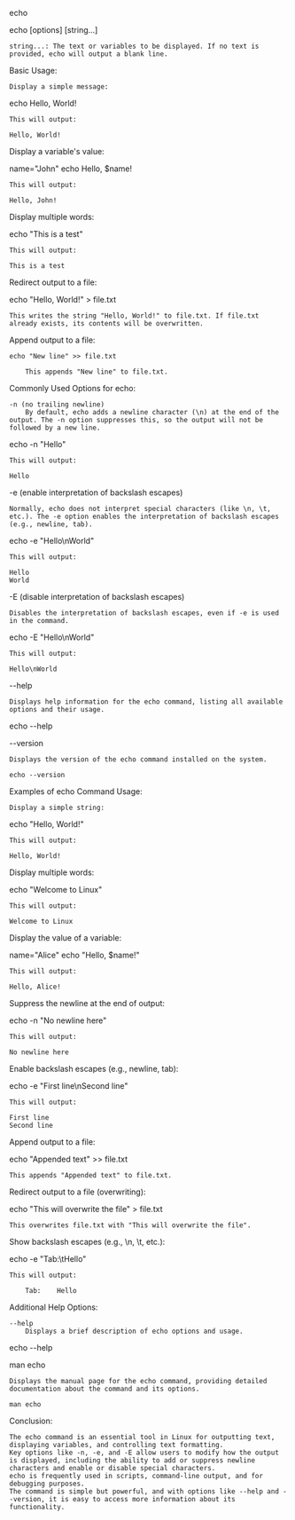 echo


echo [options] [string...]

    string...: The text or variables to be displayed. If no text is provided, echo will output a blank line.

Basic Usage:

    Display a simple message:

echo Hello, World!

    This will output:

    Hello, World!

Display a variable's value:

name="John"
echo Hello, $name!

    This will output:

    Hello, John!

Display multiple words:

echo "This is a test"

    This will output:

    This is a test

Redirect output to a file:

echo "Hello, World!" > file.txt

    This writes the string "Hello, World!" to file.txt. If file.txt already exists, its contents will be overwritten.

Append output to a file:

    echo "New line" >> file.txt

        This appends "New line" to file.txt.

Commonly Used Options for echo:

    -n (no trailing newline)
        By default, echo adds a newline character (\n) at the end of the output. The -n option suppresses this, so the output will not be followed by a new line.

echo -n "Hello"

    This will output:

    Hello

-e (enable interpretation of backslash escapes)

    Normally, echo does not interpret special characters (like \n, \t, etc.). The -e option enables the interpretation of backslash escapes (e.g., newline, tab).

echo -e "Hello\nWorld"

    This will output:

    Hello
    World

-E (disable interpretation of backslash escapes)

    Disables the interpretation of backslash escapes, even if -e is used in the command.

echo -E "Hello\nWorld"

    This will output:

    Hello\nWorld

--help

    Displays help information for the echo command, listing all available options and their usage.

echo --help

--version

    Displays the version of the echo command installed on the system.

    echo --version

Examples of echo Command Usage:

    Display a simple string:

echo "Hello, World!"

    This will output:

    Hello, World!

Display multiple words:

echo "Welcome to Linux"

    This will output:

    Welcome to Linux

Display the value of a variable:

name="Alice"
echo "Hello, $name!"

    This will output:

    Hello, Alice!

Suppress the newline at the end of output:

echo -n "No newline here"

    This will output:

    No newline here

Enable backslash escapes (e.g., newline, tab):

echo -e "First line\nSecond line"

    This will output:

    First line
    Second line

Append output to a file:

echo "Appended text" >> file.txt

    This appends "Appended text" to file.txt.

Redirect output to a file (overwriting):

echo "This will overwrite the file" > file.txt

    This overwrites file.txt with "This will overwrite the file".

Show backslash escapes (e.g., \n, \t, etc.):

echo -e "Tab:\tHello"

    This will output:

        Tab:    Hello

Additional Help Options:

    --help
        Displays a brief description of echo options and usage.

echo --help

man echo

    Displays the manual page for the echo command, providing detailed documentation about the command and its options.

    man echo

Conclusion:

    The echo command is an essential tool in Linux for outputting text, displaying variables, and controlling text formatting.
    Key options like -n, -e, and -E allow users to modify how the output is displayed, including the ability to add or suppress newline characters and enable or disable special characters.
    echo is frequently used in scripts, command-line output, and for debugging purposes.
    The command is simple but powerful, and with options like --help and --version, it is easy to access more information about its functionality.